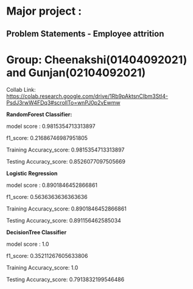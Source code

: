 # Major project : 

## Problem Statements - Employee attrition
# Group: Cheenakshi(01404092021) and Gunjan(02104092021)

Collab Link: https://colab.research.google.com/drive/1Rb9pAktsnCIbm3Stl4-PsdJ3rwW4FDq3#scrollTo=wnPJ0p2vEwmw

**RandomForest Classifier:**

model score : 0.9815354713313897

f1_score: 0.21686746987951805

Training Accuracy_score: 0.9815354713313897

Testing Accuracy_score: 0.8526077097505669

**Logistic Regression**

model score : 0.8901846452866861

f1_score: 0.5636363636363636

Training Accuracy_score: 0.8901846452866861

Testing Accuracy_score: 0.891156462585034

**DecisionTree Classifier**

model score : 1.0

f1_score: 0.35211267605633806

Training Accuracy_score: 1.0

Testing Accuracy_score: 0.7913832199546486

